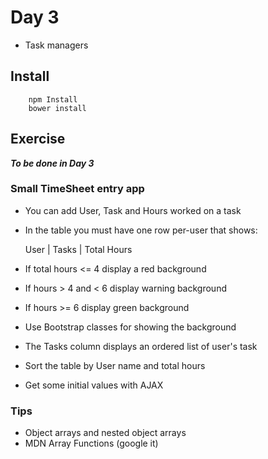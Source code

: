 # Day 3
- Task managers

## Install

```
    npm Install
    bower install
```

## Exercise

***To be done in Day 3***

### Small TimeSheet entry app

- You can add User, Task and Hours worked on a task
- In the table you must have one row per-user that shows:

    User | Tasks | Total Hours

- If total hours <= 4 display a red background
- If hours > 4 and < 6 display warning background
- If hours >= 6 display green background
- Use Bootstrap classes for showing the background
- The Tasks column displays an ordered list of user's task
- Sort the table by User name and total hours
- Get some initial values with AJAX

### Tips
- Object arrays and nested object arrays
- MDN Array Functions (google it) 


